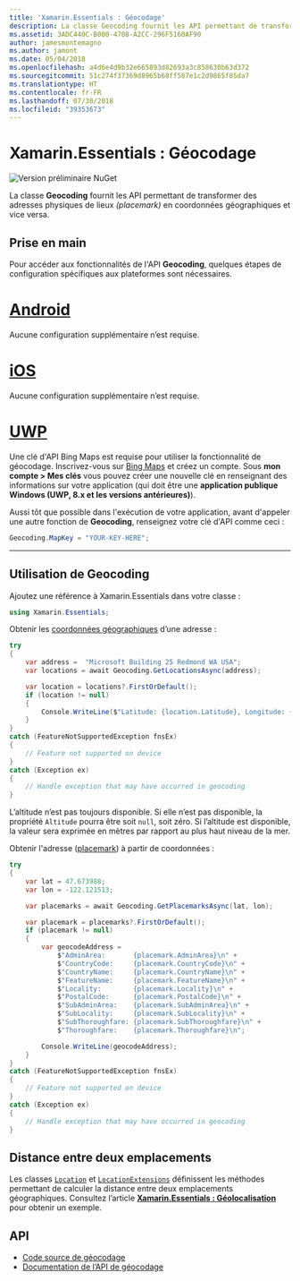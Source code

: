 ```yaml
---
title: 'Xamarin.Essentials : Géocodage'
description: La classe Geocoding fournit les API permettant de transformer des adresses physiques de lieux _(placemark)_ en coordonnées géographiques et vice versa.
ms.assetid: 3ADC440C-B000-4708-A2CC-296F5160AF90
author: jamesmontemagno
ms.author: jamont
ms.date: 05/04/2018
ms.openlocfilehash: a4d6e4d9b32e665893d82693a3c858630b63d372
ms.sourcegitcommit: 51c274f37369d8965b68ff587e1c2d9865f85da7
ms.translationtype: HT
ms.contentlocale: fr-FR
ms.lasthandoff: 07/30/2018
ms.locfileid: "39353673"
---
```

# <a name="xamarinessentials-geocoding"></a>Xamarin.Essentials : Géocodage

![Version préliminaire NuGet](~/media/shared/pre-release.png)

La classe **Geocoding** fournit les API permettant de transformer des adresses physiques de lieux _(placemark)_ en coordonnées géographiques et vice versa.

## <a name="getting-started"></a>Prise en main

Pour accéder aux fonctionnalités de l'API **Geocoding**, quelques étapes de configuration spécifiques aux plateformes sont nécessaires.

# <a name="androidtabandroid"></a>[Android](#tab/android)

Aucune configuration supplémentaire n’est requise.

# <a name="iostabios"></a>[iOS](#tab/ios)

Aucune configuration supplémentaire n’est requise.

# <a name="uwptabuwp"></a>[UWP](#tab/uwp)

Une clé d'API Bing Maps est requise pour utiliser la fonctionnalité de géocodage. Inscrivez-vous sur [Bing Maps](https://www.bingmapsportal.com/) et créez un compte. Sous **mon compte > Mes clés** vous pouvez créer une nouvelle clé en renseignant des informations sur votre application (qui doit être une **application publique Windows (UWP, 8.x et les versions antérieures)**).

Aussi tôt que possible dans l'exécution de votre application, avant d'appeler une autre fonction de **Geocoding**, renseignez votre clé d'API comme ceci :

```csharp
Geocoding.MapKey = "YOUR-KEY-HERE";
```

-----

## <a name="using-geocoding"></a>Utilisation de **Geocoding**

Ajoutez une référence à Xamarin.Essentials dans votre classe :

```csharp
using Xamarin.Essentials;
```

Obtenir les [coordonnées géographiques](xref:Xamarin.Essentials.Location) d’une adresse :

```csharp
try
{
    var address =  "Microsoft Building 25 Redmond WA USA";
    var locations = await Geocoding.GetLocationsAsync(address);

    var location = locations?.FirstOrDefault();
    if (location != null)
    {
        Console.WriteLine($"Latitude: {location.Latitude}, Longitude: {location.Longitude}, Altitude: {location.Altitude}");
    }
}
catch (FeatureNotSupportedException fnsEx)
{
    // Feature not supported on device
}
catch (Exception ex)
{
    // Handle exception that may have occurred in geocoding
}
```

L’altitude n’est pas toujours disponible. Si elle n’est pas disponible, la propriété `Altitude` pourra être soit `null`, soit zéro. Si l’altitude est disponible, la valeur sera exprimée en mètres par rapport au plus haut niveau de la mer.

Obtenir l'adresse ([placemark](xref:Xamarin.Essentials.Placemark)) à partir de coordonnées :

```csharp
try
{
    var lat = 47.673988;
    var lon = -122.121513;

    var placemarks = await Geocoding.GetPlacemarksAsync(lat, lon);

    var placemark = placemarks?.FirstOrDefault();
    if (placemark != null)
    {
        var geocodeAddress =
            $"AdminArea:       {placemark.AdminArea}\n" +
            $"CountryCode:     {placemark.CountryCode}\n" +
            $"CountryName:     {placemark.CountryName}\n" +
            $"FeatureName:     {placemark.FeatureName}\n" +
            $"Locality:        {placemark.Locality}\n" +
            $"PostalCode:      {placemark.PostalCode}\n" +
            $"SubAdminArea:    {placemark.SubAdminArea}\n" +
            $"SubLocality:     {placemark.SubLocality}\n" +
            $"SubThoroughfare: {placemark.SubThoroughfare}\n" +
            $"Thoroughfare:    {placemark.Thoroughfare}\n";

        Console.WriteLine(geocodeAddress);
    }
}
catch (FeatureNotSupportedException fnsEx)
{
    // Feature not supported on device
}
catch (Exception ex)
{
    // Handle exception that may have occurred in geocoding
}
```

## <a name="distance-between-two-locations"></a>Distance entre deux emplacements

Les classes [`Location`](xref:Xamarin.Essentials.Location) et [`LocationExtensions`](xref:Xamarin.Essentials.LocationExtensions) définissent les méthodes permettant de calculer la distance entre deux emplacements géographiques. Consultez l’article [**Xamarin.Essentials : Géolocalisation**](geolocation.md#calculate-distance) pour obtenir un exemple.

## <a name="api"></a>API

- [Code source de géocodage](https://github.com/xamarin/Essentials/tree/master/Xamarin.Essentials/Geocoding)
- [Documentation de l’API de géocodage](xref:Xamarin.Essentials.Geocoding)

